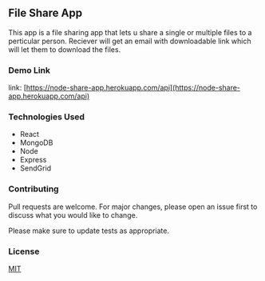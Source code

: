 ## File Share App

This app is a file sharing app that lets u share a single or multiple files to a perticular person. Reciever will get an email with downloadable link which will let them to download the files.

### Demo Link

link: [https://node-share-app.herokuapp.com/api](https://node-share-app.herokuapp.com/api)

### Technologies Used

* React
* MongoDB
* Node
* Express
* SendGrid

### Contributing
Pull requests are welcome. For major changes, please open an issue first to discuss what you would like to change.

Please make sure to update tests as appropriate.

### License
[MIT](https://choosealicense.com/licenses/mit/)

